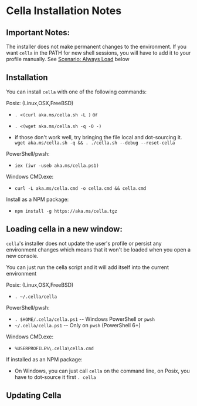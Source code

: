 # Cella Installation Notes

## Important Notes:

The installer does not make permanent changes to the environment. 
If you want `cella` in the PATH for new shell sessions, you will 
have to add it to your profile manually. See [Scenario: Always Load](#foo) below

## Installation

You can install `cella` with one of the following commands:

Posix: (Linux,OSX,FreeBSD)
  - `. <(curl aka.ms/cella.sh -L )` or 
  - `. <(wget aka.ms/cella.sh -q -O -)`
  
  - if those don't work well, try bringing the file local and dot-sourcing it.  
    `wget aka.ms/cella.sh -q && . ./cella.sh --debug --reset-cella` 
    
PowerShell/pwsh: 
  - `iex (iwr -useb aka.ms/cella.ps1)` 
  
Windows CMD.exe:
  - `curl -L aka.ms/cella.cmd -o cella.cmd && cella.cmd`

Install as a NPM package:
  - `npm install -g https://aka.ms/cella.tgz`


## Loading cella in a new window:

`cella`'s installer does not update the user's profile or persist any environment changes
which means that it won't be loaded when you open a new console.

You can just run the cella script and it will add itself into the current environment

Posix: (Linux,OSX,FreeBSD)
  - `. ~/.cella/cella` 
 
PowerShell/pwsh: 
  - `. $HOME/.cella/cella.ps1`  -- Windows PowerShell or `pwsh`
  - `~/.cella/cella.ps1`  -- Only on `pwsh` (PowerShell 6+)
  
Windows CMD.exe:
  - `%USERPROFILE%\.cella\cella.cmd`

If installed as an NPM package:
  - On Windows, you can just call `cella` on the command line, on Posix, you have to dot-source it first `. cella`


## Updating Cella
